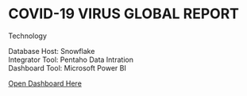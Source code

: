 # COVID-19 VIRUS GLOBAL REPORT

Technology

Database Host: Snowflake
<br>
Integrator Tool: Pentaho Data Intration
<br>
Dashboard Tool: Microsoft Power BI


<a href="https://app.powerbi.com/view?r=eyJrIjoiNTFmNzExYzktN2QyNi00ZGNhLTg1MjQtYTUyOWIyMGYzOGI2IiwidCI6IjE1M2U3N2E0LWMyOWQtNGYyZS04ODU3LWU0MDU5M2YxNjkzMCJ9">Open Dashboard Here</href>

